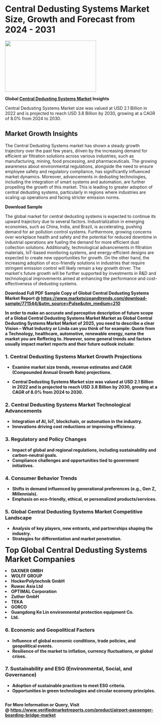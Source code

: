 <H1>Central Dedusting Systems Market Size, Growth and Forecast from 2024 - 2031</H1><img class="aligncenter size-medium wp-image-584254" src="https://thirdeyenews.in/wp-content/uploads/2024/09/Global-Market-Research-300x168.jpeg" alt="" width="300" height="168" /><p><strong>Global&nbsp;<a href="https://www.marketsizeandtrends.com/download-sample/771544/&amp;utm_source=Pulse&amp;utm_medium=210">Central Dedusting Systems Market</a> Insights</strong></p><p>Central Dedusting Systems Market size was valued at USD 2.1 Billion in 2022 and is projected to reach USD 3.8 Billion by 2030, growing at a CAGR of 8.0% from 2024 to 2030.</p><p><h2>Market Growth Insights</h2> <p>The Central Dedusting Systems market has shown a steady growth trajectory over the past few years, driven by the increasing demand for efficient air filtration solutions across various industries, such as manufacturing, mining, food processing, and pharmaceuticals. The growing awareness about environmental regulations, alongside the need to ensure employee safety and regulatory compliance, has significantly influenced market dynamics. Moreover, advancements in dedusting technologies, including the integration of smart systems and automation, are further propelling the growth of this market. This is leading to greater adoption of central dedusting systems, particularly in regions where industries are scaling up operations and facing stricter emission norms.</p> <p><strong>Download Sample</strong></p> <p>The global market for central dedusting systems is expected to continue its upward trajectory due to several factors. Industrialization in emerging economies, such as China, India, and Brazil, is accelerating, pushing demand for air pollution control systems. Furthermore, growing concerns over workplace health and safety and the potential for reduced downtime in industrial operations are fueling the demand for more efficient dust collection solutions. Additionally, technological advancements in filtration materials, IoT-based monitoring systems, and energy-efficient designs are expected to create new opportunities for growth. On the other hand, the increasing adoption of eco-friendly solutions in industries that require stringent emission control will likely remain a key growth driver. The market's future growth will be further supported by investments in R&D and technological improvements aimed at enhancing the performance and cost-effectiveness of dedusting systems.</p> <p><strong></p><p><span class=""><strong>Download Full PDF Sample Copy of Global Central Dedusting Systems Market Report</strong> @ <a href="https://www.marketsizeandtrends.com/download-sample/771544/&amp;utm_source=Pulse&amp;utm_medium=210" target="_blank">https://www.marketsizeandtrends.com/download-sample/771544/&amp;utm_source=Pulse&amp;utm_medium=210</a></span></p><p>In order to make an accurate and perceptive description of future scope of a Global&nbsp;Central Dedusting Systems Market Market as Global&nbsp;Central Dedusting Systems Market Market of 2025, you need to describe a clear Vision &ndash; What Industry or Linda can you think of for example: Quote from a Technology, healthcare, automotive, renewable energy, name the market you are Reffering to. However, some general trends and factors usually impact market reports and their future outlook include:</p><h3>1.&nbsp;<strong>Central Dedusting Systems Market Growth Projections</strong></h3><ul><li>Examine market size trends, revenue estimates and CAGR (Compounded Annual Growth Rate) projections.</li><li><p>Central Dedusting Systems Market size was valued at USD 2.1 Billion in 2022 and is projected to reach USD 3.8 Billion by 2030, growing at a CAGR of 8.0% from 2024 to 2030.</p></li></ul><h3>2.&nbsp;<strong>Central Dedusting Systems Market Technological Advancements</strong></h3><ul><li>Integration of AI, IoT, blockchain, or automation in the industry.</li><li>Innovations driving cost reductions or improving efficiency.</li></ul><h3>3.&nbsp;<strong>Regulatory and Policy Changes</strong></h3><ul><li>Impact of global and regional regulations, including sustainability and carbon-neutral goals.</li><li>Compliance challenges and opportunities tied to government initiatives.</li></ul><h3>4.&nbsp;<strong>Consumer Behavior Trends</strong></h3><ul><li>Shifts in demand influenced by generational preferences (e.g., Gen Z, Millennials).</li><li>Emphasis on eco-friendly, ethical, or personalized products/services.</li></ul><h3>5.&nbsp;<strong>Global Central Dedusting Systems Market Competitive Landscape</strong></h3><ul><li>Analysis of key players, new entrants, and partnerships shaping the industry.</li><li>Strategies for differentiation and market penetration.</li></ul><p data-pm-slice="1 1 []"><span style="color: inherit; font-family: inherit; font-size: 25px;">Top Global Central Dedusting Systems Market Companies</span></p><div class="" data-test-id=""><p><li>DAXNER GMBH</li><li> WOLFF GROUP</li><li> HockerPolytechnik GmbH</li><li> Ruwac Asia Ltd</li><li> OPTIMAL Corporation</li><li> Zuther GmbH</li><li> TEKA</li><li> GORCO</li><li> Guangdong Ke Lin environmental protection equipment Co.</li><li> Ltd.</li></p></div><h3>6.&nbsp;<strong>Economic and Geopolitical Factors</strong></h3><ul><li>Influence of global economic conditions, trade policies, and geopolitical events.</li><li>Resilience of the market to inflation, currency fluctuations, or global crises.</li></ul><h3>7.&nbsp;<strong>Sustainability and ESG (Environmental, Social, and Governance)</strong></h3><ul><li>Adoption of sustainable practices to meet ESG criteria.</li><li>Opportunities in green technologies and circular economy principles.</li></ul><h2><strong style="font-size: 14px;">For More Information or Query, Visit @&nbsp;</strong><a style="background-color: #ffffff; font-size: 14px;" href="https://www.marketsizeandtrends.com/report/central-dedusting-systems-market/" target="_blank">https://www.verifiedmarketreports.com/product/airport-passenger-boarding-bridge-market</a></h2>
